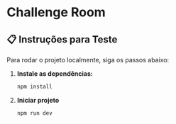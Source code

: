 # Challenge Room

## 📋 Instruções para Teste

Para rodar o projeto localmente, siga os passos abaixo:

1. **Instale as dependências:**
   ```bash
   npm install
   
1. **Iniciar projeto**
   ```bash
   npm run dev
